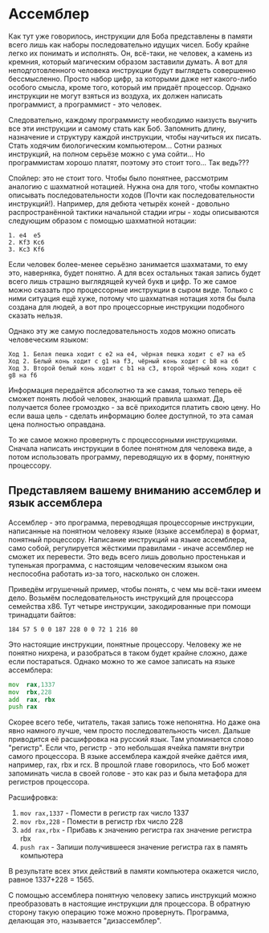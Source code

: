 # Ассемблер
Как тут уже говорилось, инструкции для Боба представлены в памяти всего лишь как
наборы последовательно идущих чисел. Бобу крайне легко их понимать и исполнять.
Он, всё-таки, не человек, а камень из кремния, который магическим образом
заставили думать. А вот для неподготовленного человека инструкции будут выглядеть
совершенно бессмысленно. Просто набор цифр, за которыми даже нет какого-либо особого
смысла, кроме того, который им придаёт процессор. Однако инструкции не могут взяться
из воздуха, их должен написать программист, а программист - это человек.

Следовательно, каждому программисту необходимо наизусть выучить все эти инструкции и самому
стать как Боб. Запомнить длину, назначение и структуру каждой инструкции, чтобы
научиться их писать. Стать ходячим биологическим компьютером... Сотни разных инструкций,
на полном серьёзе можно с ума сойти... Но программистам хорошо платят,
поэтому это стоит того... Так ведь???

<!-- TODO: добавить арт с уставшим программистом, а на экране компа куча циферок
"День 12, наконец написал Hello, world!" -->

Спойлер: это не стоит того. Чтобы было понятнее, рассмотрим аналогию с шахматной нотацией.
Нужна она для того, чтобы компактно описывать последовательности ходов (Почти как последовательности
инструкций!). Например, для дебюта четырёх коней - довольно распространённой тактики
начальной стадии игры - ходы описываются следующим образом с помощью шахматной нотации:

```
1. e4  e5
2. Kf3 Kc6
3. Kc3 Kf6
```

Если человек более-менее серьёзно занимается шахматами, то ему это, наверняка, будет понятно.
А для всех остальных такая запись будет всего лишь страшно выглядящей кучей букв и цифр.
То же самое можно сказать про процессорные инструкции в сыром виде. Только с ними ситуация
ещё хуже, потому что шахматная нотация хотя бы была создана для людей, а вот про процессорные
инструкции подобного сказать нельзя.

Однако эту же самую последовательность ходов можно описать человеческим языком:

```
Ход 1. Белая пешка ходит с e2 на e4, чёрная пешка ходит с e7 на e5
Ход 2. Белый конь ходит с g1 на f3, чёрный конь ходит с b8 на c6
Ход 3. Второй белый конь ходит с b1 на c3, второй чёрный конь ходит с g8 на f6
```

Информация передаётся абсолютно та же самая, только теперь её сможет понять любой человек,
знающий правила шахмат. Да, получается более громоздко - за всё приходится платить свою цену.
Но если ваша цель - сделать информацию более доступной, то эта самая цена полностью оправдана.

То же самое можно провернуть с процессорными инструкциями. Сначала написать инструкции в более понятном
для человека виде, а потом использовать программу, переводящую их в форму, понятную процессору.

## Представляем вашему вниманию ассемблер и язык ассемблера
Ассемблер - это программа, переводящая процессорные инструкции, написанные на понятном человеку языке
(языке ассемблера) в формат, понятный процессору. Написание инструкций на языке ассемблера, само собой,
регулируется жёсткими правилами - иначе ассемблер не сможет их перевести. Это ведь всего
лишь довольно простенькая и тупенькая программа, с настоящим человеческим языком она неспособна
работать из-за того, насколько он сложен.

Приведём игрушечный пример, чтобы понять, с чем мы всё-таки имеем дело. Возьмём последовательность
инструкций для процессора семейства x86. Тут четыре инструкции, закодированные при помощи тринадцати
байтов:

```
184 57 5 0 0 187 228 0 0 72 1 216 80
```

Это настоящие инструкции, понятные процессору. Человеку же не понятно нихрена, и разобраться в таком будет
крайне сложно, даже если постараться. Однако можно то же самое записать на языке ассемблера:

```asm
mov  rax,1337
mov  rbx,228
add  rax, rbx
push rax
```

Скорее всего тебе, читатель, такая запись тоже непонятна. Но даже она явно намного лучше, чем просто последовательность
чисел. Дальше приводится её расшифровка на русский язык. Там упоминается слово "регистр". Если что, регистр - это небольшая
ячейка памяти внутри самого процессора. В языке ассемблера каждой ячейке даётся имя, например, rax, rbx и rcx. В прошлой главе
говорилось, что Боб может запоминать числа в своей голове - это как раз и была метафора для регистров процессора.

Расшифровка:
1. `mov rax,1337` - Помести в регистр rax число 1337
2. `mov rbx,228` - Помести в регистр rbx число 228
3. `add rax,rbx` - Прибавь к значению регистра rax значение регистра rbx
4. `push rax` - Запиши получившееся значение регистра rax в память компьютера

В результате всех этих действий в памяти компьютера окажется число, равное 1337+228 = 1565.

С помощью ассемблера понятную человеку запись инструкций можно преобразовать в настоящие инструкции для процессора.
В обратную сторону такую операцию тоже можно провернуть. Программа, делающая это, называется "дизассемблер".

<!--
# Ассемблер
Как тут уже говорилось, процессорные инструкции для обычного человека выглядят всего лишь
как наборы бессмысленных чисел. Во времена, когда компьютеры только зарождались и у процессоров
было совсем немного инструкций, их, наверное, было бы реально выучить и писать от руки.
Однако сейчас в любой современный процессор закладывают сотни самых различных инструкций.
Даже очень умный человек не сможет в таком разобраться. Для решения этой самой проблемы
существует "ассемблер". Этот термин обозначает две вещи:
1. Мнемоническая запись процессорных инструкций, более-менее понятная хорошо обученному
человеку
2. Программа, которая эту самую мнемоническую запись преобразовывает в настоящие инструкции
для процессора

К примеру, возьмём вот такую последовательность инструкций для процессора семейства x86:
```
184 57 5 0 0 80
```

Нихрена не понятно. А вот в мнемонической записи это будет выглядеть таким образом:

```asm
mov rax,1337
push rax
```

Переводя на человеческий язык: "Помести в регистр rax число 1337, а потом сохрани его в память компьютера"

С помощью ассемблера мнемоническую запись, понятную человеку, можно преобразовать в последовательность
инструкций (Бессмысленных чисел), понятную процессору. В обратную сторону эту операцию тоже можно
провернуть. Программа, делающая такую штуку, называется "дизассемблер".
-->
